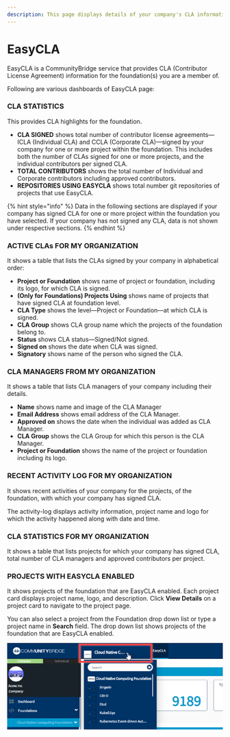 ```yaml
---
description: This page displays details of your company's CLA information.
---
```


# EasyCLA

EasyCLA is a CommunityBridge service that provides CLA \(Contributor License Agreement\) information for the foundation\(s\) you are a member of.

Following are various dashboards of EasyCLA page:

### CLA STATISTICS

This provides CLA highlights for the foundation.

* **CLA SIGNED** shows total number of contributor license agreements—ICLA \(Individual CLA\) and CCLA \(Corporate CLA\)—signed by your company for one or more project within the foundation. This includes both the number of CLAs signed for one or more projects, and the individual contributors per signed CLA.
* **TOTAL CONTRIBUTORS** shows the total number of Individual and Corporate contributors including approved contributors.
* **REPOSITORIES USING EASYCLA** shows total number git repositories of projects that use EasyCLA.

{% hint style="info" %}
Data in the following sections are displayed if your company has signed CLA for one or more project within the foundation you have selected. If your company has not signed any CLA, data is not shown under respective sections.
{% endhint %}

### ACTIVE CLAs FOR MY ORGANIZATION

It shows a table that lists the CLAs signed by your company in alphabetical order:

* **Project or Foundation** shows name of project or foundation, including its logo, for which CLA is signed.
* **\(Only for Foundations\) Projects Using** shows name of projects that have signed CLA at foundation level.
* **CLA Type** shows the level—Project or Foundation—at which CLA is signed.
* **CLA Group** shows CLA group name which the projects of the foundation belong to. 
* **Status** shows CLA status—Signed/Not signed.
* **Signed on** shows the date when CLA was signed.
* **Signatory** shows name of the person who signed the CLA.

### CLA MANAGERS FROM MY ORGANIZATION

It shows a table that lists CLA managers of your company including their details.

* **Name** shows name and image of the CLA Manager
* **Email Address** shows email address of the CLA Manager.
* **Approved on** shows the date when the individual was added as CLA Manager. 
* **CLA Group** shows the CLA Group for which this person is the CLA Manager.
* **Project or Foundation** shows the name of the project or foundation including its logo.

### RECENT ACTIVITY LOG FOR MY ORGANIZATION

It shows recent activities of your company for the projects, of the foundation, with which your company has signed CLA.

The activity-log displays activity information, project name and logo for which the activity happened along with date and time.

### CLA STATISTICS FOR MY ORGANIZATION

It shows a table that lists projects for which your company has signed CLA, total number of CLA managers and approved contributors per project.

### PROJECTS WITH EASYCLA ENABLED

It shows projects of the foundation that are EasyCLA enabled. Each project card displays project name, logo, and description. Click **View Details** on a project card to navigate to the project page. 

You can also select a project from the Foundation drop down list or type a project name in **Search** field. The drop down list shows projects of the foundation that are EasyCLA enabled.

![](../../../.gitbook/assets/foundation-drop-down.png)

